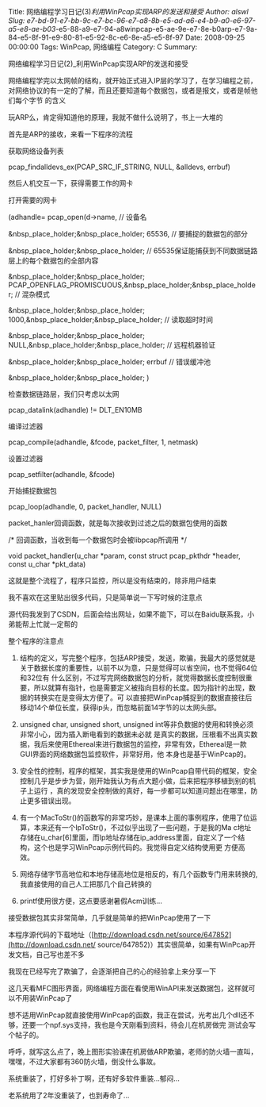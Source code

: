 Title: 网络编程学习日记(3)_利用WinPcap实现ARP的发送和接受
Author: alswl
Slug: e7-bd-91-e7-bb-9c-e7-bc-96-e7-a8-8b-e5-ad-a6-e4-b9-a0-e6-97-a5-e8-ae-b03_-e5-88-a9-e7-94-a8winpcap-e5-ae-9e-e7-8e-b0arp-e7-9a-84-e5-8f-91-e9-80-81-e5-92-8c-e6-8e-a5-e5-8f-97
Date: 2008-09-25 00:00:00
Tags: WinPcap, 网络编程
Category: C
Summary: 

网络编程学习日记(2)_利用WinPcap实现ARP的发送和接受

网络编程学完以太网帧的结构，就开始正式进入IP层的学习了，在学习编程之前，对网络协议的有一定的了解，而且还要知道每个数据包，或者是报文，或者是帧他们每个字节
的含义

玩ARP么，肯定得知道他的原理，我就不做什么说明了，书上一大堆的

首先是ARP的接收，来看一下程序的流程

获取网络设备列表

pcap_findalldevs_ex(PCAP_SRC_IF_STRING, NULL, &alldevs, errbuf)

然后人机交互一下，获得需要工作的网卡

打开需要的网卡

(adhandle= pcap_open(d->name, // 设备名

&nbsp_place_holder;&nbsp_place_holder; 65536, // 要捕捉的数据包的部分

&nbsp_place_holder;&nbsp_place_holder; // 65535保证能捕获到不同数据链路层上的每个数据包的全部内容

&nbsp_place_holder;&nbsp_place_holder;
PCAP_OPENFLAG_PROMISCUOUS,&nbsp_place_holder;&nbsp_place_holder; // 混杂模式

&nbsp_place_holder;&nbsp_place_holder;
1000,&nbsp_place_holder;&nbsp_place_holder; // 读取超时时间

&nbsp_place_holder;&nbsp_place_holder;
NULL,&nbsp_place_holder;&nbsp_place_holder; // 远程机器验证

&nbsp_place_holder;&nbsp_place_holder; errbuf // 错误缓冲池

&nbsp_place_holder;&nbsp_place_holder; )

检查数据链路层，我们只考虑以太网

pcap_datalink(adhandle) != DLT_EN10MB

编译过滤器

pcap_compile(adhandle, &fcode, packet_filter, 1, netmask)

设置过滤器

pcap_setfilter(adhandle, &fcode)

开始捕捉数据包

pcap_loop(adhandle, 0, packet_handler, NULL)

packet_hanler回调函数，就是每次接收到过滤之后的数据包使用的函数

/* 回调函数，当收到每一个数据包时会被libpcap所调用 */

void packet_handler(u_char *param, const struct pcap_pkthdr *header, const
u_char *pkt_data)

这就是整个流程了，程序只监控，所以是没有结束的，除非用户结束

我不喜欢在这里贴出很多代码，只是简单说一下写时候的注意点

源代码我发到了CSDN，后面会给出网址，如果不能下，可以在Baidu联系我，小弟能帮上忙就一定帮的

整个程序的注意点

1. 结构的定义，写完整个程序，包括ARP接受，发送，欺骗，我最大的感觉就是关于数据长度的重要性，以前不以为意，只是觉得可以省空间，也不觉得64位和32位有
什么区别，不过写完网络数据包的分析，就觉得数据长度控制很重要，所以就算有指针，也是需要定义被指向目标的长度。因为指针的出现，数据的转换实在是变得太方便了。可
以直接把WinPcap捕捉到的数据直接往后移动14个单位长度，获得ip头，而忽略前面14字节的以太网头部。

2. unsigned char, unsigned short, unsigned int等非负数据的使用和转换必须非常小心，因为插入断电看到的数据未必就
是真实的数据，压根看不出真实数据，我后来使用Ethereal来进行数据包的监控，非常有效，Ethereal是一款GUI界面的网络数据包监控软件，非常好用，他
本身也是基于WinPcap的。

3. 安全性的控制，程序的框架，其实我是使用的WinPcap自带代码的框架，安全控制几乎是步步为营，刚开始我认为有点大题小做，后来把程序移植到别的机子上运行
，真的发现安全控制做的真好，每一步都可以知道问题出在哪里，防止更多错误出现。

4. 有一个MacToStr()的函数写的非常巧妙，是课本上面的事例程序，使用了位运算，本来还有一个IpToStr()，不过似乎出现了一些问题，于是我的Ma
c地址存储在u_char[6]里面，而Ip地址存储在ip_address里面，自定义了一个结构，这个也是学习WinPcap示例代码的。我觉得自定义结构使用更
方便高效。

5. 网络存储字节高地位和本地存储高地位是相反的，有几个函数专门用来转换的,我直接使用的自己人工把那几个自己转换的

6. printf使用很方便，这点要感谢暑假Acm训练…

接受数据包其实非常简单，几乎就是简单的把WinPcap使用了一下

本程序源代码的下载地址（[http://download.csdn.net/source/647852](http://download.csdn.net/
source/647852)）其实很简单，如果有WinPcap开发文档，自己写也差不多

我现在已经写完了欺骗了，会逐渐把自己的心的经验拿上来分享一下

这几天看MFC图形界面，网络编程方面在看使用WinAPI来发送数据包，这样就可以不用装WinPcap了

想不适用WinPcap就直接使用WinPcap的函数，我正在尝试，光考出几个dll还不够，还要一个npf.sys支持，我也是今天刚看到资料，待会儿在机房做完
测试会写个帖子的。

呼呼，就写这么点了，晚上图形实验课在机房做ARP欺骗，老师的防火墙一直叫，嘿嘿，不过大家都有360防火墙，倒没什么事故。

系统重装了，打好多补丁啊，还有好多软件重装…郁闷…

老系统用了2年没重装了，也到寿命了…

